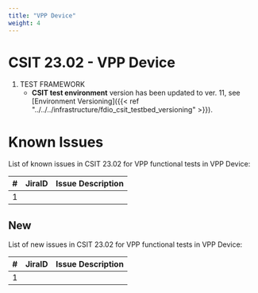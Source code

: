 ```yaml
---
title: "VPP Device"
weight: 4
---
```


# CSIT 23.02 - VPP Device

1. TEST FRAMEWORK
   - **CSIT test environment** version has been updated to ver. 11, see
     [Environment Versioning]({{< ref "../../../infrastructure/fdio_csit_testbed_versioning" >}}).

# Known Issues

List of known issues in CSIT 23.02 for VPP functional tests in VPP Device:

**#** | **JiraID**                                       | **Issue Description**
------|--------------------------------------------------|--------------------------------------------------------------
 1    |                                                  |

## New

List of new issues in CSIT 23.02 for VPP functional tests in VPP Device:

**#** | **JiraID**                                       | **Issue Description**
------|--------------------------------------------------|--------------------------------------------------------------
 1    |                                                  |

